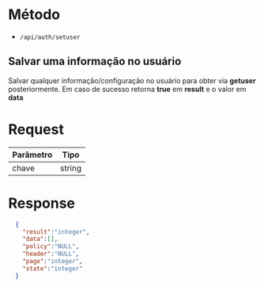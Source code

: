 # Método

- `/api/auth/setuser`

Salvar uma informação no usuário
-

Salvar qualquer informação/configuração no usuário para obter via **getuser** posteriormente. Em caso de sucesso retorna **true** em **result** e o valor em **data**

# Request

| Parâmetro | Tipo |
| ------ | ------ |
| chave | string |

# Response

```json
  {
    "result":"integer",
    "data":[],
    "policy":"NULL",
    "header":"NULL",
    "page":"integer",
    "state":"integer"
  }
```

